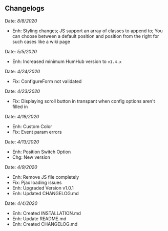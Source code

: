 ## Changelogs

Date: *8/8/2020*
- Enh: Styling changes; JS  support an array of classes to append to; You can choose between a default position and position from the right for such cases like a wiki  page 

Date: *5/5/2020*
- Enh: Increased minimum HumHub version to `v1.4.x`

Date: *4/24/2020*
- Fix: ConfigureForm not validated

Date: *4/23/2020*
- Fix: Displaying scroll button in transpant when config options aren't filled in

Date: *4/18/2020*
- Enh: Custom Color
- Fix: Event param errors

Date: *4/13/2020*
- Enh: Position Switch Option
- Chg: New version

Date: *4/9/2020*
- Enh: Remove JS file completely
- Fix: Pjax loading issues
- Enh: Upgraded Version v1.0.1
- Enh: Updated CHANGELOG.md

Date: *4/4/2020*
- Enh: Created INSTALLATION.md
- Enh: Update README.md
- Enh: Created CHANGELOG.md
